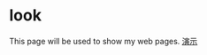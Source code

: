 # look
This page will be used to show my web pages.
[演示](https://2016lkaust.github.io/look/info.html)
